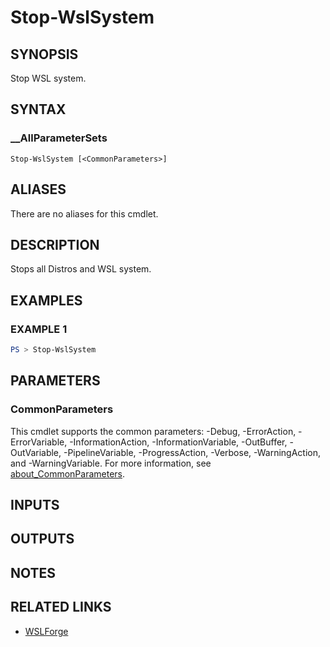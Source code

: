# Stop-WslSystem

## SYNOPSIS

Stop WSL system.

## SYNTAX

### __AllParameterSets

```text
Stop-WslSystem [<CommonParameters>]
```

## ALIASES

There are no aliases for this cmdlet.

## DESCRIPTION

Stops all Distros and WSL system.

## EXAMPLES

### EXAMPLE 1

```powershell
PS > Stop-WslSystem
```

## PARAMETERS

### CommonParameters

This cmdlet supports the common parameters: -Debug, -ErrorAction, -ErrorVariable,
-InformationAction, -InformationVariable, -OutBuffer, -OutVariable, -PipelineVariable,
-ProgressAction, -Verbose, -WarningAction, and -WarningVariable. For more information, see
[about_CommonParameters](https://go.microsoft.com/fwlink/?LinkID=113216).

## INPUTS

## OUTPUTS

## NOTES

## RELATED LINKS

- [WSLForge](WSLForge.md)
